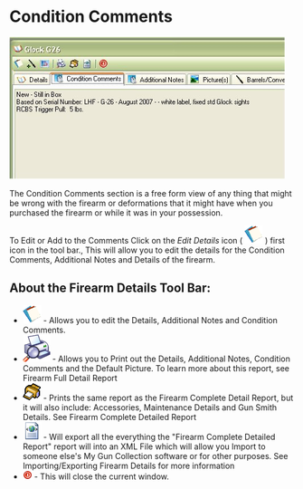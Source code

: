 # Condition Comments

![](images/ViewFullDetails_ConditionComments.jpg)

The Condition Comments section is a free form view of any thing that might be wrong with the firearm or deformations that it might have when you purchased the firearm or while it was in your possession.

To Edit or Add to the Comments Click on the *Edit Details* icon ( ![](images/l-Office_(Office)_Offices_1_32x32.gif) ) first icon in the tool bar., This will allow you to edit the details for the Condition Comments, Additional Notes and Details of the firearm.

## About the Firearm Details Tool Bar:

* ![](images/l-Office_(Office)_Offices_1_32x32.gif) - Allows you to edit the Details, Additional Notes and Condition Comments.
* ![](images/PrintPreview.gif)  - Allows you to Print out the Details, Additional Notes, Condition Comments and the Default Picture.  To learn more about this report, see Firearm Full Detail Report
* ![](images/BigPrinter_1_32x32.gif) - Prints the same report as the Firearm Complete Detail Report, but it will also include: Accessories, Maintenance Details and Gun Smith Details. See Firearm Complete Detailed Report
* ![](images/WEB_XM~1.gif) - Will export all the everything the "Firearm Complete Detailed Report" report will into an XML File which will allow you Import to someone else's My Gun Collection software or for other purposes. See Importing/Exporting Firearm Details for more information
* ![](images/Notification.gif) - This will close the current window.